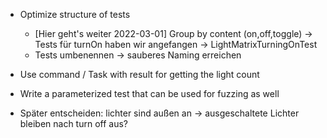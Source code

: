 - Optimize structure of tests 
  - [Hier geht's weiter 2022-03-01] Group by content (on,off,toggle)
    -> Tests für turnOn haben wir angefangen -> LightMatrixTurningOnTest
  - Tests umbenennen -> sauberes Naming erreichen

- Use command / Task with result for getting the light count
- Write a parameterized test that can be used for fuzzing as well
- Später entscheiden: lichter sind außen an -> ausgeschaltete Lichter bleiben nach turn off aus?
